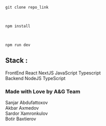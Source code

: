 ```
git clone repo_link
```
<br>


```
npm install 
```
<br>


```
npm run dev
```
<h2>Stack :</h2>
FrontEnd React NextJS JavaScript Typescript
<br>
Backend NodeJS TypeScript


<h3>Made with Love by A&G Team</h3>
Sanjar Abdufattoxov<br>
Akbar Axmedov<br>
Sardor Xamronkulov<br>
Botir Baxtierov
